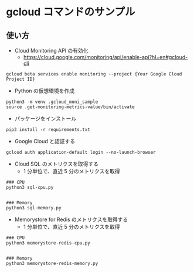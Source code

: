 # gcloud コマンドのサンプル

## 使い方

- Cloud Monitoring API の有効化
  - https://cloud.google.com/monitoring/api/enable-api?hl=en#gcloud-cli

```
gcloud beta services enable monitoring --project {Your Google Cloud Project ID}
```

- Python の仮想環境を作成

```
python3 -m venv .gcloud_moni_sample
source .get-monitoring-metrics-value/bin/activate
```

- パッケージをインストール

```
pip3 install -r requirements.txt
```

- Google Cloud と認証する

```
gcloud auth application-default login --no-launch-browser
```

- Cloud SQL のメトリクスを取得する
  - 1 分単位で、直近 5 分のメトリクスを取得

```
### CPU
python3 sql-cpu.py


### Memory
python3 sql-memory.py
```

- Memorystore for Redis のメトリクスを取得する
  - 1 分単位で、直近 5 分のメトリクスを取得

```
### CPU
python3 memorystore-redis-cpu.py


### Memory
python3 memorystore-redis-memory.py
```







